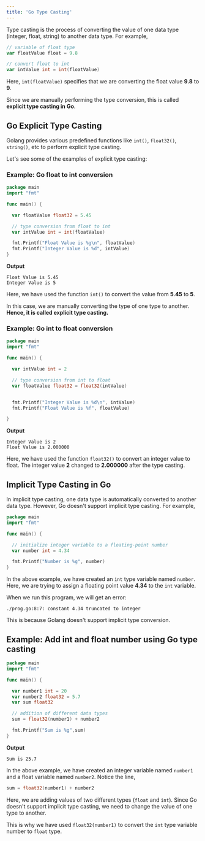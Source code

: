 ```yaml
---
title: 'Go Type Casting'
---
```


Type casting is the process of converting the value of one data type (integer, float, string) to another data type. For example,

```go
// variable of float type
var floatValue float = 9.8

// convert float to int
var intValue int = int(floatValue)
```

Here, `int(floatValue)` specifies that we are converting the float value **9.8** to **9**.

Since we are manually performing the type conversion, this is called **explicit type casting in Go**.

## Go Explicit Type Casting

Golang provides various predefined functions like `int()`, `float32()`, `string()`, etc to perform explicit type casting.

Let's see some of the examples of explicit type casting:

### Example: Go float to int conversion

```go
package main
import "fmt"

func main() {

  var floatValue float32 = 5.45

  // type conversion from float to int
  var intValue int = int(floatValue)

  fmt.Printf("Float Value is %g\n", floatValue)
  fmt.Printf("Integer Value is %d", intValue)
}
```

**Output**

```text
Float Value is 5.45
Integer Value is 5
```

Here, we have used the function `int()` to convert the value from **5.45** to **5**.

In this case, we are manually converting the type of one type to another. **Hence, it is called explicit type casting.**

### Example: Go int to float conversion

```go
package main
import "fmt"

func main() {

  var intValue int = 2

  // type conversion from int to float
  var floatValue float32 = float32(intValue)


  fmt.Printf("Integer Value is %d\n", intValue)
  fmt.Printf("Float Value is %f", floatValue)

}
```

**Output**

```text
Integer Value is 2
Float Value is 2.000000
```

Here, we have used the function `float32()` to convert an integer value to float. The integer value **2** changed to **2.000000** after the type casting.

## Implicit Type Casting in Go

In implicit type casting, one data type is automatically converted to another data type. However, Go doesn't support implicit type casting. For example,

```go
package main
import "fmt"

func main() {

  // initialize integer variable to a floating-point number
  var number int = 4.34

  fmt.Printf("Number is %g", number)
}
```

In the above example, we have created an `int` type variable named `number`. Here, we are trying to assign a floating point value **4.34** to the `int` variable.

When we run this program, we will get an error:

```shell
./prog.go:8:7: constant 4.34 truncated to integer
```

This is because Golang doesn't support implicit type conversion.

## Example: Add int and float number using Go type casting

```go
package main
import "fmt"

func main() {

  var number1 int = 20
  var number2 float32 = 5.7
  var sum float32

  // addition of different data types
  sum = float32(number1) + number2

  fmt.Printf("Sum is %g",sum)
}
```

**Output**

```text
Sum is 25.7
```

In the above example, we have created an integer variable named `number1` and a float variable named `number2`. Notice the line,

```go
sum = float32(number1) + number2
```

Here, we are adding values of two different types (`float` and `int`). Since Go doesn't support implicit type casting, we need to change the value of one type to another.

This is why we have used `float32(number1)` to convert the `int` type variable number to `float` type.

